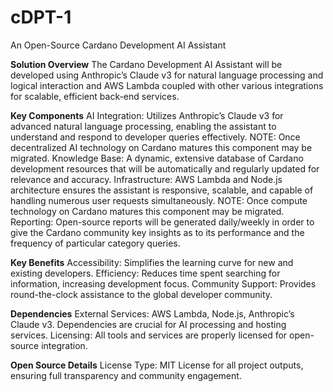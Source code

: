 # cDPT-1
An Open-Source Cardano Development AI Assistant


**Solution Overview**
The Cardano Development AI Assistant will be developed using Anthropic’s Claude v3 for natural language processing and logical interaction and AWS Lambda coupled with other various integrations for scalable, efficient back-end services.


**Key Components**
AI Integration: Utilizes Anthropic’s Claude v3 for advanced natural language processing, enabling the assistant to understand and respond to developer queries effectively. NOTE: Once decentralized AI technology on Cardano matures this component may be migrated.
Knowledge Base: A dynamic, extensive database of Cardano development resources that will be automatically and regularly updated for relevance and accuracy.
Infrastructure: AWS Lambda and Node.js architecture ensures the assistant is responsive, scalable, and capable of handling numerous user requests simultaneously. NOTE: Once compute technology on Cardano matures this component may be migrated.
Reporting: Open-source reports will be generated daily/weekly in order to give the Cardano community key insights as to its performance and the frequency of particular category queries.


**Key Benefits**
Accessibility: Simplifies the learning curve for new and existing developers.
Efficiency: Reduces time spent searching for information, increasing development focus.
Community Support: Provides round-the-clock assistance to the global developer community.


**Dependencies**
External Services: AWS Lambda, Node.js, Anthropic’s Claude v3. Dependencies are crucial for AI processing and hosting services.
Licensing: All tools and services are properly licensed for open-source integration.


**Open Source Details**
License Type: MIT License for all project outputs, ensuring full transparency and community engagement.

